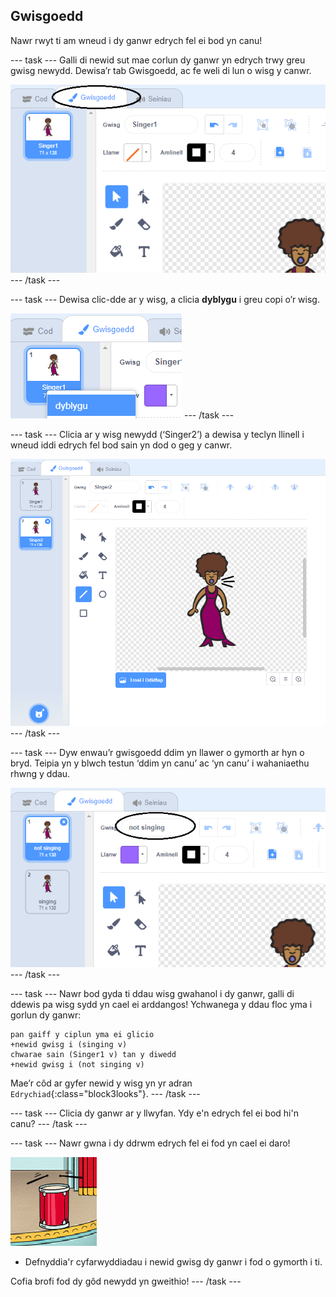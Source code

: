 ## Gwisgoedd

Nawr rwyt ti am wneud i dy ganwr edrych fel ei bod yn canu!

--- task --- Galli di newid sut mae corlun dy ganwr yn edrych trwy greu gwisg newydd. Dewisa’r tab Gwisgoedd, ac fe weli di lun o wisg y canwr.

![sgrinlun](images/band-singer-costume-annotated.png) --- /task ---

--- task ---
Dewisa clic-dde ar y wisg, a clicia **dyblygu** i greu copi o’r wisg.

![sgrinlun](images/band-singer-duplicate.png) --- /task ---

--- task --- Clicia ar y wisg newydd (‘Singer2’) a dewisa y teclyn llinell i wneud iddi edrych fel bod sain yn dod o geg y canwr.

![sgrinlun](images/band-singer-click.png) --- /task ---

--- task --- Dyw enwau’r gwisgoedd ddim yn llawer o gymorth ar hyn o bryd. Teipia yn y blwch testun ‘ddim yn canu’ ac ‘yn canu’ i wahaniaethu rhwng y ddau.

![sgrinlun](images/band-singer-name-annotated.png) --- /task ---

--- task ---
Nawr bod gyda ti ddau wisg gwahanol i dy ganwr, galli di ddewis pa wisg sydd yn cael ei arddangos! Ychwanega y ddau floc yma i gorlun dy ganwr:

```blocks3
pan gaiff y ciplun yma ei glicio
+newid gwisg i (singing v)
chwarae sain (Singer1 v) tan y diwedd
+newid gwisg i (not singing v)
```

Mae’r côd ar gyfer newid y wisg yn yr adran `Edrychiad`{:class="block3looks"}. --- /task ---

--- task --- Clicia dy ganwr ar y llwyfan. Ydy e'n edrych fel ei bod hi'n canu? --- /task ---

--- task --- Nawr gwna i dy ddrwm edrych fel ei fod yn cael ei daro!

![sgrinlun](images/band-drum-final.png)

- Defnyddia'r cyfarwyddiadau i newid gwisg dy ganwr i fod o gymorth i ti.

Cofia brofi fod dy gôd newydd yn gweithio! --- /task ---
